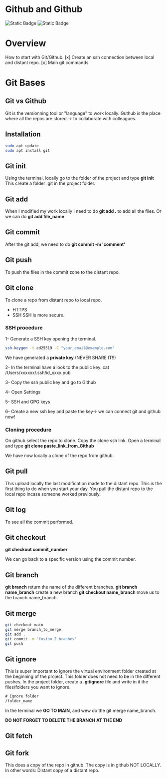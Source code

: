 # Github and Github 

![Static Badge](https://img.shields.io/badge/Git_Github-red) 
![Static Badge](https://img.shields.io/badge/Terminal-white)


# Overview
How to start with Git/Github.
[x] Create an ssh connection between local and distant repo.
[x] Main git commands



# Git Bases

## Git vs Github

Git is the versionning tool or "language" to work locally.
Guthub is the place where all the repos are stored.-> to collaborate with colleagues.

## Installation
```bash
sudo apt update
sudo apt install git
```

## Git init
Using the terminal, locally go to the folder of the project and type **git init**
This create a folder .git in the project folder.

## Git add 
When I modified my work locally I need to do **git add .** to add all the files.
Or we can do **git add file_name**

## Git commit

After the git add, we need to do **git commit -m 'comment'**

## Git push
To push the files in the commit zone to the distant repo.


## Git clone
To clone a repo from distant repo to local repo.
- HTTPS
- SSH
SSH is more secure.
### SSH procedure
1- Generate a SSH key opening the terminal.
  
  ```bash
ssh-keygen -t ed25519 -C "your_email@example.com"
```

We have generated a **private key** (NEVER SHARE IT!!)

2- In the terminal have a look to the public key.
  cat /Users/xxxxxx/.ssh/id_xxxx.pub

3- Copy the ssh public key and go to Github

4- Open Settings

5- SSH and GPG keys

6- Create a new ssh key and paste the key-> we can connect git and github now!

### Cloning procedure
On github select the repo to clone. Copy the clone ssh link.
Open a terminal and type **git clone paste_link_from_Github**

We have now locally a clone of the repo from github.


## Git pull
This upload locally the last modification made to the distant repo.
This is the first thing to do when you start your day. You pull the distant repo to the local repo incase someone worked previously.

## Git log
To see all the commit performed.

## Git checkout
**git checkout commit_number** 

We can go back to a specific version using the commit number.


## Git branch
**git branch** return the name of the different branches.
**git branch name_branch** create a new branch 
**git checkout name_branch** move us to the branch name_branch.

## Git merge
```bash
git checkout main
git merge branch_to_merge
git add .
git commit -m 'fusion 2 branhes'
git push
```

## Git ignore
This is super important to ignore the virtual environment folder created at the beginning of the project. This folder does not need to be in the different pushes.
In the project folder, create a **.gitignore** file and write in it the files/folders you want to ignore.

```txt
# Ignore folder
/folder_name
```

In the terminal we **GO TO MAIN**, and wew do the git merge name_branch.

**DO NOT FORGET TO DELETE THE BRANCH AT THE END**


## Git fetch




## Git fork
This does a copy of the repo in github. The copy is in github NOT LOCALLY.
In other words:
Distant copy of a distant repo.

